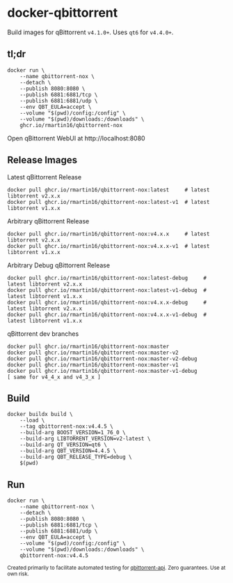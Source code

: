 # docker-qbittorrent
Build images for qBittorrent `v4.1.0+`. Uses `qt6` for `v4.4.0+`.

## tl;dr
    docker run \
        --name qbittorrent-nox \
        --detach \
        --publish 8080:8080 \
        --publish 6881:6881/tcp \
        --publish 6881:6881/udp \
        --env QBT_EULA=accept \
        --volume "$(pwd)/config:/config" \
        --volume "$(pwd)/downloads:/downloads" \
        ghcr.io/rmartin16/qbittorrent-nox

Open qBittorrent WebUI at http://localhost:8080

## Release Images
Latest qBittorrent Release

    docker pull ghcr.io/rmartin16/qbittorrent-nox:latest     # latest libtorrent v2.x.x
    docker pull ghcr.io/rmartin16/qbittorrent-nox:latest-v1  # latest libtorrent v1.x.x

Arbitrary qBittorrent Release

    docker pull ghcr.io/rmartin16/qbittorrent-nox:v4.x.x     # latest libtorrent v2.x.x
    docker pull ghcr.io/rmartin16/qbittorrent-nox:v4.x.x-v1  # latest libtorrent v1.x.x

Arbitrary Debug qBittorrent Release

    docker pull ghcr.io/rmartin16/qbittorrent-nox:latest-debug     # latest libtorrent v2.x.x
    docker pull ghcr.io/rmartin16/qbittorrent-nox:latest-v1-debug  # latest libtorrent v1.x.x
    docker pull ghcr.io/rmartin16/qbittorrent-nox:v4.x.x-debug     # latest libtorrent v2.x.x
    docker pull ghcr.io/rmartin16/qbittorrent-nox:v4.x.x-v1-debug  # latest libtorrent v1.x.x

qBittorrent dev branches

    docker pull ghcr.io/rmartin16/qbittorrent-nox:master
    docker pull ghcr.io/rmartin16/qbittorrent-nox:master-v2
    docker pull ghcr.io/rmartin16/qbittorrent-nox:master-v2-debug
    docker pull ghcr.io/rmartin16/qbittorrent-nox:master-v1
    docker pull ghcr.io/rmartin16/qbittorrent-nox:master-v1-debug
    [ same for v4_4_x and v4_3_x ]

## Build
    docker buildx build \
        --load \
        --tag qbittorrent-nox:v4.4.5 \
        --build-arg BOOST_VERSION=1_76_0 \
        --build-arg LIBTORRENT_VERSION=v2-latest \
        --build-arg QT_VERSION=qt6 \
        --build-arg QBT_VERSION=4.4.5 \
        --build-arg QBT_RELEASE_TYPE=debug \
        $(pwd)

## Run
    docker run \
        --name qbittorrent-nox \
        --detach \
        --publish 8080:8080 \
        --publish 6881:6881/tcp \
        --publish 6881:6881/udp \
        --env QBT_EULA=accept \
        --volume "$(pwd)/config:/config" \
        --volume "$(pwd)/downloads:/downloads" \
        qbittorrent-nox:v4.4.5

<sub>Created primarily to facilitate automated testing for [qbittorrent-api](https://github.com/rmartin16/qbittorrent-api). Zero guarantees. Use at own risk.</sub>
